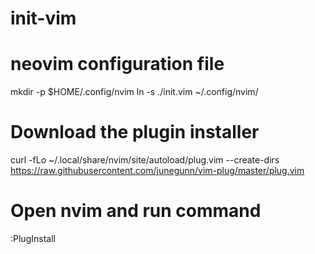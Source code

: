 # init-vim
# neovim configuration file

mkdir -p $HOME/.config/nvim
ln -s ./init.vim ~/.config/nvim/

# Download the plugin installer 
curl -fLo ~/.local/share/nvim/site/autoload/plug.vim --create-dirs \
    https://raw.githubusercontent.com/junegunn/vim-plug/master/plug.vim

# Open nvim and run command
:PlugInstall


